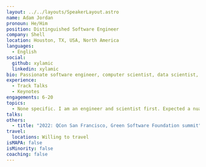 ```yaml
---
layout: ../../layouts/SpeakerLayout.astro
name: Adam Jordan
pronoun: He/Him
position: Distinguished Software Engineer
company: Shell
location: Houston, TX, USA, North America
languages:
  - English
social:
  github: xylamic
  linkedin: xylamic
bio: Passionate software engineer, computer scientist, data scientist, and application security expert. 20+ years delivering software solutions across a wide variety of business domains. A strong advocate for sustainable software solutions that are aligned to the global agenda. Outside of the office, I’m a father of 6 (soon to be 7) kids. Technology and family can describe my life 24/7.
experience:
  - Track Talks
  - Keynotes
engagements: 6-20
topics:
  - None specific. I am an engineer and scientist first. Expected a nuanced and practical conversation based on a structured vision.
talks:
others:
  - title: "2022: QCon San Francisco, Green Software Foundation summit"
travel:
  locations: Willing to travel
isMAPA: false
isMinority: false
coaching: false
---
```

